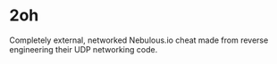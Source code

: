 # 2oh
Completely external, networked Nebulous.io cheat made from reverse engineering their UDP networking code.
